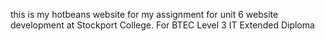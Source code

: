 this is my hotbeans website for my assignment for unit 6 website development at Stockport College. For BTEC Level 3 IT Extended Diploma
